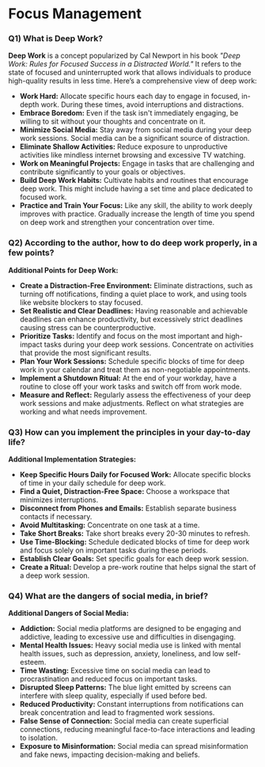 # Focus Management

### Q1) What is Deep Work?

**Deep Work** is a concept popularized by Cal Newport in his book *"Deep Work: Rules for Focused Success in a Distracted World."* It refers to the state of focused and uninterrupted work that allows individuals to produce high-quality results in less time. Here’s a comprehensive view of deep work:

- **Work Hard:** Allocate specific hours each day to engage in focused, in-depth work. During these times, avoid interruptions and distractions.
- **Embrace Boredom:** Even if the task isn't immediately engaging, be willing to sit without your thoughts and concentrate on it.
- **Minimize Social Media:** Stay away from social media during your deep work sessions. Social media can be a significant source of distraction.
- **Eliminate Shallow Activities:** Reduce exposure to unproductive activities like mindless internet browsing and excessive TV watching.
- **Work on Meaningful Projects:** Engage in tasks that are challenging and contribute significantly to your goals or objectives.
- **Build Deep Work Habits:** Cultivate habits and routines that encourage deep work. This might include having a set time and place dedicated to focused work.
- **Practice and Train Your Focus:** Like any skill, the ability to work deeply improves with practice. Gradually increase the length of time you spend on deep work and strengthen your concentration over time.

### Q2) According to the author, how to do deep work properly, in a few points?

**Additional Points for Deep Work:**

- **Create a Distraction-Free Environment:** Eliminate distractions, such as turning off notifications, finding a quiet place to work, and using tools like website blockers to stay focused.
- **Set Realistic and Clear Deadlines:** Having reasonable and achievable deadlines can enhance productivity, but excessively strict deadlines causing stress can be counterproductive.
- **Prioritize Tasks:** Identify and focus on the most important and high-impact tasks during your deep work sessions. Concentrate on activities that provide the most significant results.
- **Plan Your Work Sessions:** Schedule specific blocks of time for deep work in your calendar and treat them as non-negotiable appointments.
- **Implement a Shutdown Ritual:** At the end of your workday, have a routine to close off your work tasks and switch off from work mode.
- **Measure and Reflect:** Regularly assess the effectiveness of your deep work sessions and make adjustments. Reflect on what strategies are working and what needs improvement.

### Q3) How can you implement the principles in your day-to-day life?

**Additional Implementation Strategies:**

- **Keep Specific Hours Daily for Focused Work:** Allocate specific blocks of time in your daily schedule for deep work.
- **Find a Quiet, Distraction-Free Space:** Choose a workspace that minimizes interruptions.
- **Disconnect from Phones and Emails:** Establish separate business contacts if necessary.
- **Avoid Multitasking:** Concentrate on one task at a time.
- **Take Short Breaks:** Take short breaks every 20-30 minutes to refresh.
- **Use Time-Blocking:** Schedule dedicated blocks of time for deep work and focus solely on important tasks during these periods.
- **Establish Clear Goals:** Set specific goals for each deep work session.
- **Create a Ritual:** Develop a pre-work routine that helps signal the start of a deep work session.

### Q4) What are the dangers of social media, in brief?

**Additional Dangers of Social Media:**

- **Addiction:** Social media platforms are designed to be engaging and addictive, leading to excessive use and difficulties in disengaging.
- **Mental Health Issues:** Heavy social media use is linked with mental health issues, such as depression, anxiety, loneliness, and low self-esteem.
- **Time Wasting:** Excessive time on social media can lead to procrastination and reduced focus on important tasks.
- **Disrupted Sleep Patterns:** The blue light emitted by screens can interfere with sleep quality, especially if used before bed.
- **Reduced Productivity:** Constant interruptions from notifications can break concentration and lead to fragmented work sessions.
- **False Sense of Connection:** Social media can create superficial connections, reducing meaningful face-to-face interactions and leading to isolation.
- **Exposure to Misinformation:** Social media can spread misinformation and fake news, impacting decision-making and beliefs.
